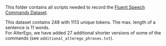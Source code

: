 This folder contains all scripts needed to record the [Fluent Speech Commands Dataset](https://www.fluent.ai/research/fluent-speech-commands/).

This dataset contains 248 with 1113 unique tokens. The max. length of a sentence is 11 words.  
For AlterEgo, we have added 27 additional shorter versions of some of the commands (see `additional_alterego_phrases.txt`).
